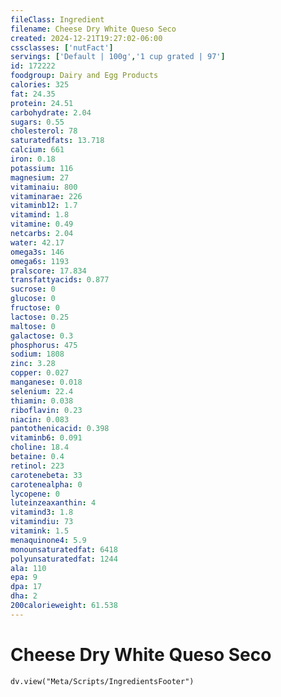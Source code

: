 ```yaml
---
fileClass: Ingredient
filename: Cheese Dry White Queso Seco
created: 2024-12-21T19:27:02-06:00
cssclasses: ['nutFact']
servings: ['Default | 100g','1 cup grated | 97']
id: 172222
foodgroup: Dairy and Egg Products
calories: 325
fat: 24.35
protein: 24.51
carbohydrate: 2.04
sugars: 0.55
cholesterol: 78
saturatedfats: 13.718
calcium: 661
iron: 0.18
potassium: 116
magnesium: 27
vitaminaiu: 800
vitaminarae: 226
vitaminb12: 1.7
vitamind: 1.8
vitamine: 0.49
netcarbs: 2.04
water: 42.17
omega3s: 146
omega6s: 1193
pralscore: 17.834
transfattyacids: 0.877
sucrose: 0
glucose: 0
fructose: 0
lactose: 0.25
maltose: 0
galactose: 0.3
phosphorus: 475
sodium: 1808
zinc: 3.28
copper: 0.027
manganese: 0.018
selenium: 22.4
thiamin: 0.038
riboflavin: 0.23
niacin: 0.083
pantothenicacid: 0.398
vitaminb6: 0.091
choline: 18.4
betaine: 0.4
retinol: 223
carotenebeta: 33
carotenealpha: 0
lycopene: 0
luteinzeaxanthin: 4
vitamind3: 1.8
vitamindiu: 73
vitamink: 1.5
menaquinone4: 5.9
monounsaturatedfat: 6418
polyunsaturatedfat: 1244
ala: 110
epa: 9
dpa: 17
dha: 2
200calorieweight: 61.538
---
```


# Cheese Dry White Queso Seco

```dataviewjs
dv.view("Meta/Scripts/IngredientsFooter")
```